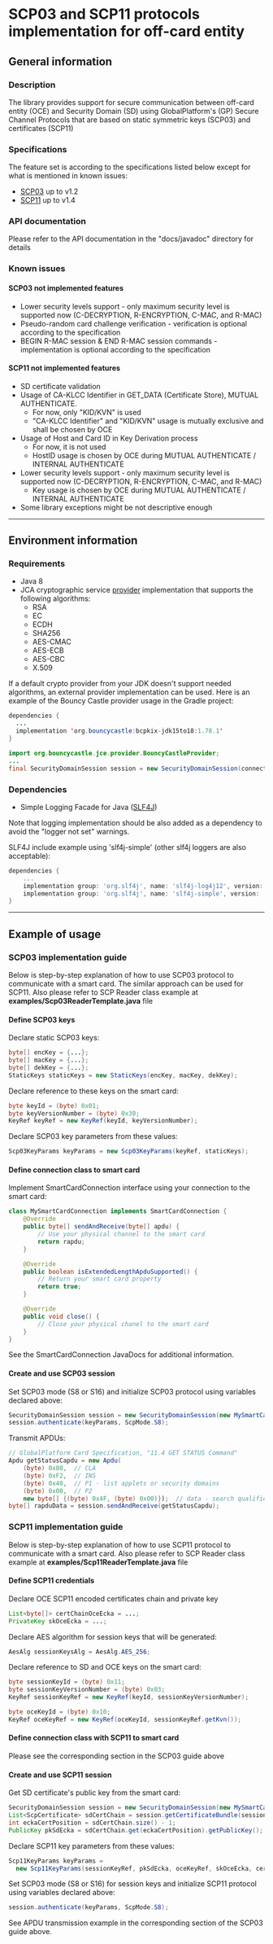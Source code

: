 # SCP03 and SCP11 protocols implementation for off-card entity

## General information

### Description

The library provides support for secure communication between off-card entity (OCE) and Security Domain (SD)
using GlobalPlatform's (GP) Secure Channel Protocols that are based on static symmetric keys (SCP03) and certificates (SCP11)

### Specifications

The feature set is according to the specifications listed below except for what is mentioned in known issues:

- [SCP03](https://globalplatform.org/specs-library/secure-channel-protocol-03-amendment-d-v1-2/) up to v1.2
- [SCP11](https://globalplatform.org/specs-library/secure-channel-protocol-11-amendment-f/) up to v1.4

### API documentation

Please refer to the API documentation in the "docs/javadoc" directory for details

### Known issues

#### SCP03 not implemented features

- Lower security levels support - only maximum security level is supported now (C-DECRYPTION, R-ENCRYPTION, C-MAC, and R-MAC)
- Pseudo-random card challenge verification - verification is optional according to the specification
- BEGIN R-MAC session & END R-MAC session commands - implementation is optional according to the specification

#### SCP11 not implemented features

- SD certificate validation
- Usage of CA-KLCC Identifier in GET_DATA (Certificate Store), MUTUAL AUTHENTICATE.
  - For now, only "KID/KVN" is used
  - "CA-KLCC Identifier" and "KID/KVN" usage is mutually exclusive and shall be chosen by OCE
- Usage of Host and Card ID in Key Derivation process
  - For now, it is not used
  - HostID usage is chosen by OCE during MUTUAL AUTHENTICATE / INTERNAL AUTHENTICATE
- Lower security levels support - only maximum security level is supported now (C-DECRYPTION, R-ENCRYPTION, C-MAC, and R-MAC)
  - Key usage is chosen by OCE during MUTUAL AUTHENTICATE / INTERNAL AUTHENTICATE
- Some library exceptions might be not descriptive enough

***

## Environment information

### Requirements

- Java 8
- JCA cryptographic service [provider](https://docs.oracle.com/javase/8/docs/api/java/security/Provider.html) implementation that supports the following algorithms:
  - RSA
  - EC
  - ECDH
  - SHA256
  - AES-CMAC
  - AES-ECB
  - AES-CBC
  - X.509
  
If a default crypto provider from your JDK doesn't support needed algorithms, an external provider implementation can be used.
Here is an example of the Bouncy Castle provider usage in the Gradle project:
```java
dependencies {
  ...
  implementation 'org.bouncycastle:bcpkix-jdk15to18:1.78.1'
}
```
```java
import org.bouncycastle.jce.provider.BouncyCastleProvider;
...
final SecurityDomainSession session = new SecurityDomainSession(connection, new BouncyCastleProvider());
```

### Dependencies

- Simple Logging Facade for Java ([SLF4J](https://www.slf4j.org/))

Note that logging implementation should be also added as a dependency to avoid the "logger not set" warnings.

SLF4J include example using 'slf4j-simple' (other slf4j loggers are also acceptable):

```gradle
dependencies {
    ...
    implementation group: 'org.slf4j', name: 'slf4j-log4j12', version: '1.7.29'
    implementation group: 'org.slf4j', name: 'slf4j-simple', version: '2.0.16'
}
```

***

## Example of usage

### SCP03 implementation guide
Below is step-by-step explanation of how to use SCP03 protocol to communicate with a smart card.
The similar approach can be used for SCP11.
Also please refer to SCP Reader class example at **examples/Scp03ReaderTemplate.java** file

#### Define SCP03 keys

Declare static SCP03 keys:

``` java
byte[] encKey = {...};
byte[] macKey = {...};
byte[] dekKey = {...};
StaticKeys staticKeys = new StaticKeys(encKey, macKey, dekKey);
```

Declare reference to these keys on the smart card:

``` java
byte keyId = (byte) 0x01;
byte keyVersionNumber = (byte) 0x30;
KeyRef keyRef = new KeyRef(keyId, keyVersionNumber);
```

Declare SCP03 key parameters from these values:

``` java
Scp03KeyParams keyParams = new Scp03KeyParams(keyRef, staticKeys);
```

#### Define connection class to smart card

Implement SmartCardConnection interface using your connection to the smart card:

``` java
class MySmartCardConnection implements SmartCardConnection {
    @Override
    public byte[] sendAndReceive(byte[] apdu) {
        // Use your physical channel to the smart card
        return rapdu;
    }

    @Override
    public boolean isExtendedLengthApduSupported() {
        // Return your smart card property
        return true;
    }

    @Override
    public void close() {
        // Close your physical chanel to the smart card
    }
}
```

See the SmartCardConnection JavaDocs for additional information.

#### Create and use SCP03 session

Set SCP03 mode (S8 or S16) and initialize SCP03 protocol using variables declared above:

``` java
SecurityDomainSession session = new SecurityDomainSession(new MySmartCardConnection());
session.authenticate(keyParams, ScpMode.S8);
```

Transmit APDUs:

``` java
// GlobalPlatform Card Specification, "11.4 GET STATUS Command"
Apdu getStatusCapdu = new Apdu(
    (byte) 0x80,  // CLA
    (byte) 0xF2,  // INS
    (byte) 0x40,  // P1 - list applets or security domains
    (byte) 0x00,  // P2
    new byte[] {(byte) 0x4F, (byte) 0x00)});  // data - search qualifier: all IDs
byte[] rapduData = session.sendAndReceive(getStatusCapdu);
```

### SCP11 implementation guide

Below is step-by-step explanation of how to use SCP11 protocol to communicate with a smart card.
Also please refer to SCP Reader class example at **examples/Scp11ReaderTemplate.java** file

#### Define SCP11 credentials

Declare OCE SCP11 encoded certificates chain and private key

``` java
List<byte[]> certChainOceEcka = ...;
PrivateKey skOceEcka = ...;
```

Declare AES algorithm for session keys that will be generated:
``` java
AesAlg sessionKeysAlg = AesAlg.AES_256;
```

Declare reference to SD and OCE keys on the smart card:

``` java
byte sessionKeyId = (byte) 0x11;
byte sessionKeyVersionNumber = (byte) 0x03;
KeyRef sessionKeyRef = new KeyRef(keyId, sessionKeyVersionNumber);

byte oceKeyId = (byte) 0x10;
KeyRef oceKeyRef = new KeyRef(oceKeyId, sessionKeyRef.getKvn());
```

#### Define connection class with SCP11 to smart card

Please see the corresponding section in the SCP03 guide above

#### Create and use SCP11 session

Get SD certificate's public key from the smart card:

``` java
SecurityDomainSession session = new SecurityDomainSession(new MySmartCardConnection());
List<ScpCertificate> sdCertChain = session.getCertificateBundle(sessionKeyRef);
int eckaCertPosition = sdCertChain.size() - 1;
PublicKey pkSdEcka = sdCertChain.get(eckaCertPosition).getPublicKey();
```

Declare SCP11 key parameters from these values:

``` java
Scp11KeyParams keyParams = 
  new Scp11KeyParams(sessionKeyRef, pkSdEcka, oceKeyRef, skOceEcka, certChainOceEcka, sessionKeysAlg);
```

Set SCP03 mode (S8 or S16) for session keys and initialize SCP11 protocol using variables declared above:

``` java
session.authenticate(keyParams, ScpMode.S8);
```

See APDU transmission example in the corresponding section of the SCP03 guide above.
